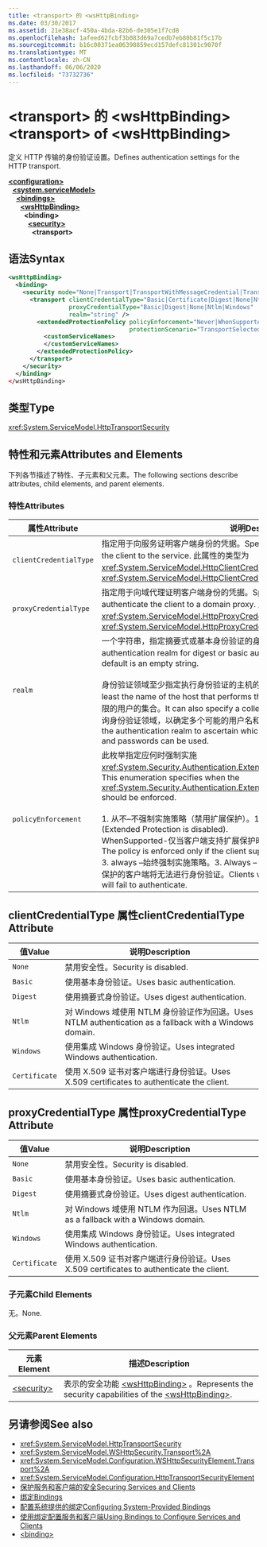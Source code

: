 ```yaml
---
title: <transport> 的 <wsHttpBinding>
ms.date: 03/30/2017
ms.assetid: 21e38acf-450a-4bda-82b6-de305e1f7cd8
ms.openlocfilehash: 1afeed62fcbf3b083d69a7cedb7eb80b81f5c17b
ms.sourcegitcommit: b16c00371ea06398859ecd157defc81301c9070f
ms.translationtype: MT
ms.contentlocale: zh-CN
ms.lasthandoff: 06/06/2020
ms.locfileid: "73732736"
---
```

# <a name="transport-of-wshttpbinding"></a><span data-ttu-id="715fb-102">\<transport> 的 \<wsHttpBinding></span><span class="sxs-lookup"><span data-stu-id="715fb-102">\<transport> of \<wsHttpBinding></span></span>

<span data-ttu-id="715fb-103">定义 HTTP 传输的身份验证设置。</span><span class="sxs-lookup"><span data-stu-id="715fb-103">Defines authentication settings for the HTTP transport.</span></span>

[**\<configuration>**](../configuration-element.md)\
&nbsp;&nbsp;[**\<system.serviceModel>**](system-servicemodel.md)\
&nbsp;&nbsp;&nbsp;&nbsp;[**\<bindings>**](bindings.md)\
&nbsp;&nbsp;&nbsp;&nbsp;&nbsp;&nbsp;[**\<wsHttpBinding>**](wshttpbinding.md)\
&nbsp;&nbsp;&nbsp;&nbsp;&nbsp;&nbsp;&nbsp;&nbsp;**\<binding>**\
&nbsp;&nbsp;&nbsp;&nbsp;&nbsp;&nbsp;&nbsp;&nbsp;&nbsp;&nbsp;[**\<security>**](security-of-wshttpbinding.md)\
&nbsp;&nbsp;&nbsp;&nbsp;&nbsp;&nbsp;&nbsp;&nbsp;&nbsp;&nbsp;&nbsp;&nbsp;**\<transport>**  

## <a name="syntax"></a><span data-ttu-id="715fb-104">语法</span><span class="sxs-lookup"><span data-stu-id="715fb-104">Syntax</span></span>

```xml
<wsHttpBinding>
  <binding>
    <security mode="None|Transport|TransportWithMessageCredential|TransportCredentialOnly">
      <transport clientCredentialType="Basic|Certificate|Digest|None|Ntlm|Windows"
                 proxyCredentialType="Basic|Digest|None|Ntlm|Windows"
                 realm="string" />
        <extendedProtectionPolicy policyEnforcement="Never|WhenSupported|Always"
                                  protectionScenario="TransportSelected|TrustedProxy">
          <customServiceNames>
          </customServiceNames>
        </extendedProtectionPolicy>
      </transport>
    </security>
  </binding>
</wsHttpBinding>
```

## <a name="type"></a><span data-ttu-id="715fb-105">类型</span><span class="sxs-lookup"><span data-stu-id="715fb-105">Type</span></span>

<xref:System.ServiceModel.HttpTransportSecurity>

## <a name="attributes-and-elements"></a><span data-ttu-id="715fb-106">特性和元素</span><span class="sxs-lookup"><span data-stu-id="715fb-106">Attributes and Elements</span></span>

<span data-ttu-id="715fb-107">下列各节描述了特性、子元素和父元素。</span><span class="sxs-lookup"><span data-stu-id="715fb-107">The following sections describe attributes, child elements, and parent elements.</span></span>

### <a name="attributes"></a><span data-ttu-id="715fb-108">特性</span><span class="sxs-lookup"><span data-stu-id="715fb-108">Attributes</span></span>

|<span data-ttu-id="715fb-109">属性</span><span class="sxs-lookup"><span data-stu-id="715fb-109">Attribute</span></span>|<span data-ttu-id="715fb-110">说明</span><span class="sxs-lookup"><span data-stu-id="715fb-110">Description</span></span>|
|---------------|-----------------|
|`clientCredentialType`|<span data-ttu-id="715fb-111">指定用于向服务证明客户端身份的凭据。</span><span class="sxs-lookup"><span data-stu-id="715fb-111">Specifies the credential used to authenticate the client to the service.</span></span> <span data-ttu-id="715fb-112">此属性的类型为 <xref:System.ServiceModel.HttpClientCredentialType>。</span><span class="sxs-lookup"><span data-stu-id="715fb-112">This attribute is of type <xref:System.ServiceModel.HttpClientCredentialType>.</span></span>|
|`proxyCredentialType`|<span data-ttu-id="715fb-113">指定用于向域代理证明客户端身份的凭据。</span><span class="sxs-lookup"><span data-stu-id="715fb-113">Specifies the credential used to authenticate the client to a domain proxy.</span></span> <span data-ttu-id="715fb-114">此属性的类型为 <xref:System.ServiceModel.HttpProxyCredentialType>。</span><span class="sxs-lookup"><span data-stu-id="715fb-114">This attribute is of type <xref:System.ServiceModel.HttpProxyCredentialType>.</span></span>|
|`realm`|<span data-ttu-id="715fb-115">一个字符串，指定摘要式或基本身份验证的身份验证领域。</span><span class="sxs-lookup"><span data-stu-id="715fb-115">A string that specifies the authentication realm for digest or basic authentication.</span></span> <span data-ttu-id="715fb-116">默认值为空字符串。</span><span class="sxs-lookup"><span data-stu-id="715fb-116">The default is an empty string.</span></span><br /><br /> <span data-ttu-id="715fb-117">身份验证领域至少指定执行身份验证的主机的名称。</span><span class="sxs-lookup"><span data-stu-id="715fb-117">An authentication realm specifies at least the name of the host that performs the authentication.</span></span> <span data-ttu-id="715fb-118">它还可以指定具有访问权限的用户的集合。</span><span class="sxs-lookup"><span data-stu-id="715fb-118">It can also specify a collection of users that has access.</span></span> <span data-ttu-id="715fb-119">用户可以查询身份验证领域，以确定多个可能的用户名和密码中哪一个可以使用。</span><span class="sxs-lookup"><span data-stu-id="715fb-119">A user can query the authentication realm to ascertain which one of the several possible usernames and passwords can be used.</span></span>|
|`policyEnforcement`|<span data-ttu-id="715fb-120">此枚举指定应何时强制实施 <xref:System.Security.Authentication.ExtendedProtection.ExtendedProtectionPolicy>。</span><span class="sxs-lookup"><span data-stu-id="715fb-120">This enumeration specifies when the <xref:System.Security.Authentication.ExtendedProtection.ExtendedProtectionPolicy> should be enforced.</span></span><br /><br /> <span data-ttu-id="715fb-121">1. 从不–不强制实施策略（禁用扩展保护）。</span><span class="sxs-lookup"><span data-stu-id="715fb-121">1.  Never – The policy is never enforced (Extended Protection is disabled).</span></span><br /><span data-ttu-id="715fb-122">WhenSupported-仅当客户端支持扩展保护时才强制实施策略。</span><span class="sxs-lookup"><span data-stu-id="715fb-122">2.  WhenSupported – The policy is enforced only if the client supports Extended Protection.</span></span><br /><span data-ttu-id="715fb-123">3. always –始终强制实施策略。</span><span class="sxs-lookup"><span data-stu-id="715fb-123">3.  Always – The policy is always enforced.</span></span> <span data-ttu-id="715fb-124">不支持扩展保护的客户端将无法进行身份验证。</span><span class="sxs-lookup"><span data-stu-id="715fb-124">Clients which don’t support Extended Protection will fail to authenticate.</span></span>|

## <a name="clientcredentialtype-attribute"></a><span data-ttu-id="715fb-125">clientCredentialType 属性</span><span class="sxs-lookup"><span data-stu-id="715fb-125">clientCredentialType Attribute</span></span>

|<span data-ttu-id="715fb-126">值</span><span class="sxs-lookup"><span data-stu-id="715fb-126">Value</span></span>|<span data-ttu-id="715fb-127">说明</span><span class="sxs-lookup"><span data-stu-id="715fb-127">Description</span></span>|
|-----------|-----------------|
|`None`|<span data-ttu-id="715fb-128">禁用安全性。</span><span class="sxs-lookup"><span data-stu-id="715fb-128">Security is disabled.</span></span>|
|`Basic`|<span data-ttu-id="715fb-129">使用基本身份验证。</span><span class="sxs-lookup"><span data-stu-id="715fb-129">Uses basic authentication.</span></span>|
|`Digest`|<span data-ttu-id="715fb-130">使用摘要式身份验证。</span><span class="sxs-lookup"><span data-stu-id="715fb-130">Uses digest authentication.</span></span>|
|`Ntlm`|<span data-ttu-id="715fb-131">对 Windows 域使用 NTLM 身份验证作为回退。</span><span class="sxs-lookup"><span data-stu-id="715fb-131">Uses NTLM authentication as a fallback with a Windows domain.</span></span>|
|`Windows`|<span data-ttu-id="715fb-132">使用集成 Windows 身份验证。</span><span class="sxs-lookup"><span data-stu-id="715fb-132">Uses integrated Windows authentication.</span></span>|
|`Certificate`|<span data-ttu-id="715fb-133">使用 X.509 证书对客户端进行身份验证。</span><span class="sxs-lookup"><span data-stu-id="715fb-133">Uses X.509 certificates to authenticate the client.</span></span>|

## <a name="proxycredentialtype-attribute"></a><span data-ttu-id="715fb-134">proxyCredentialType 属性</span><span class="sxs-lookup"><span data-stu-id="715fb-134">proxyCredentialType Attribute</span></span>

|<span data-ttu-id="715fb-135">值</span><span class="sxs-lookup"><span data-stu-id="715fb-135">Value</span></span>|<span data-ttu-id="715fb-136">说明</span><span class="sxs-lookup"><span data-stu-id="715fb-136">Description</span></span>|
|-----------|-----------------|
|`None`|<span data-ttu-id="715fb-137">禁用安全性。</span><span class="sxs-lookup"><span data-stu-id="715fb-137">Security is disabled.</span></span>|
|`Basic`|<span data-ttu-id="715fb-138">使用基本身份验证。</span><span class="sxs-lookup"><span data-stu-id="715fb-138">Uses basic authentication.</span></span>|
|`Digest`|<span data-ttu-id="715fb-139">使用摘要式身份验证。</span><span class="sxs-lookup"><span data-stu-id="715fb-139">Uses digest authentication.</span></span>|
|`Ntlm`|<span data-ttu-id="715fb-140">对 Windows 域使用 NTLM 作为回退。</span><span class="sxs-lookup"><span data-stu-id="715fb-140">Uses NTLM as a fallback with a Windows domain.</span></span>|
|`Windows`|<span data-ttu-id="715fb-141">使用集成 Windows 身份验证。</span><span class="sxs-lookup"><span data-stu-id="715fb-141">Uses integrated Windows authentication.</span></span>|
|`Certificate`|<span data-ttu-id="715fb-142">使用 X.509 证书对客户端进行身份验证。</span><span class="sxs-lookup"><span data-stu-id="715fb-142">Uses X.509 certificates to authenticate the client.</span></span>|

### <a name="child-elements"></a><span data-ttu-id="715fb-143">子元素</span><span class="sxs-lookup"><span data-stu-id="715fb-143">Child Elements</span></span>

<span data-ttu-id="715fb-144">无。</span><span class="sxs-lookup"><span data-stu-id="715fb-144">None.</span></span>

### <a name="parent-elements"></a><span data-ttu-id="715fb-145">父元素</span><span class="sxs-lookup"><span data-stu-id="715fb-145">Parent Elements</span></span>

|<span data-ttu-id="715fb-146">元素</span><span class="sxs-lookup"><span data-stu-id="715fb-146">Element</span></span>|<span data-ttu-id="715fb-147">描述</span><span class="sxs-lookup"><span data-stu-id="715fb-147">Description</span></span>|
|-------------|-----------------|
|[\<security>](security-of-wshttpbinding.md)|<span data-ttu-id="715fb-148">表示的安全功能 [\<wsHttpBinding>](wshttpbinding.md) 。</span><span class="sxs-lookup"><span data-stu-id="715fb-148">Represents the security capabilities of the [\<wsHttpBinding>](wshttpbinding.md).</span></span>|

## <a name="see-also"></a><span data-ttu-id="715fb-149">另请参阅</span><span class="sxs-lookup"><span data-stu-id="715fb-149">See also</span></span>

- <xref:System.ServiceModel.HttpTransportSecurity>
- <xref:System.ServiceModel.WSHttpSecurity.Transport%2A>
- <xref:System.ServiceModel.Configuration.WSHttpSecurityElement.Transport%2A>
- <xref:System.ServiceModel.Configuration.HttpTransportSecurityElement>
- [<span data-ttu-id="715fb-150">保护服务和客户端的安全</span><span class="sxs-lookup"><span data-stu-id="715fb-150">Securing Services and Clients</span></span>](../../../wcf/feature-details/securing-services-and-clients.md)
- [<span data-ttu-id="715fb-151">绑定</span><span class="sxs-lookup"><span data-stu-id="715fb-151">Bindings</span></span>](../../../wcf/bindings.md)
- [<span data-ttu-id="715fb-152">配置系统提供的绑定</span><span class="sxs-lookup"><span data-stu-id="715fb-152">Configuring System-Provided Bindings</span></span>](../../../wcf/feature-details/configuring-system-provided-bindings.md)
- [<span data-ttu-id="715fb-153">使用绑定配置服务和客户端</span><span class="sxs-lookup"><span data-stu-id="715fb-153">Using Bindings to Configure Services and Clients</span></span>](../../../wcf/using-bindings-to-configure-services-and-clients.md)
- [\<binding>](bindings.md)
